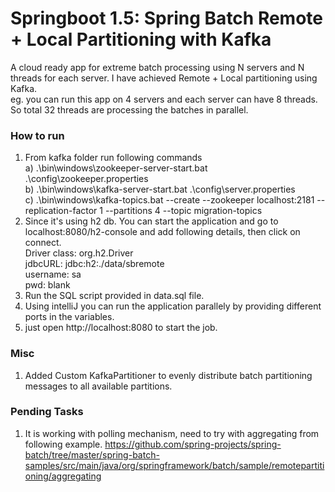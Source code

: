 # Springboot 1.5: Spring Batch Remote + Local Partitioning with Kafka
A cloud ready app for extreme batch processing using N servers and N threads for each server. I have achieved Remote + Local partitioning using Kafka.
<br>eg. you can run this app on 4 servers and each server can have 8 threads. So total 32 threads are processing the batches in parallel.

### How to run
1. From kafka folder run following commands
    <br>a) .\bin\windows\zookeeper-server-start.bat .\config\zookeeper.properties
    <br>b) .\bin\windows\kafka-server-start.bat .\config\server.properties
    <br>c) .\bin\windows\kafka-topics.bat --create --zookeeper localhost:2181 --replication-factor 1 --partitions 4 --topic migration-topics
2. Since it's using h2 db. You can start the application and go to localhost:8080/h2-console and add following details, then click on connect.
<br>Driver class: org.h2.Driver
<br>jdbcURL: jdbc:h2:./data/sbremote
<br>username: sa
<br>pwd: blank
3. Run the SQL script provided in data.sql file.
4. Using intelliJ you can run the application parallely by providing different ports in the variables.
5. just open http://localhost:8080 to start the job.

### Misc
1. Added Custom KafkaPartitioner to evenly distribute batch partitioning messages to all available partitions.

### Pending Tasks
1. It is working with polling mechanism, need to try with aggregating from following example.
https://github.com/spring-projects/spring-batch/tree/master/spring-batch-samples/src/main/java/org/springframework/batch/sample/remotepartitioning/aggregating